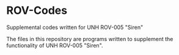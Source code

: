 # ROV-Codes
Supplemental codes written for UNH ROV-005 "Siren"

The files in this repository are programs written to supplement the functionality of UNH ROV-005 "Siren".
